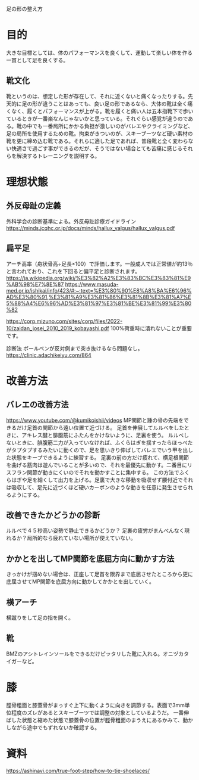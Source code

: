 足の形の整え方

# 目的
大きな目標としては、体のパフォーマンスを良くして、運動して楽しい体を作る一貫として足を良くする。

## 靴文化
靴というのは、想定した形が存在して、それに近くないと痛くなったりする。先天的に足の形が違うことはあっても、良い足の形であるなら、大体の靴は全く痛くなく、履くとパフォーマンスが上がる。靴を履くと痛い人は五本指靴下で歩いているときが一番楽なんじゃないかと思っている。それぐらい感覚が違うのである。靴の中でも一番局所にかかる負担が激しいのがバレエやクライミングなど、足の局所を使用するための靴。拘束がきついのが、スキーブーツなど硬い素材の靴を更に締め込む靴である。それらに適した足であれば、普段靴と全く変わらない快適さで過ごす事ができるのだが、そうではない場合とても苦痛に感じるそれらを解決するトレーニングを説明する。

# 理想状態

## 外反母趾の定義
外科学会の診断基準による。外反母趾診療ガイドライン
https://minds.jcqhc.or.jp/docs/minds/hallux_valgus/hallux_valgus.pdf

## 扁平足
アーチ高率（舟状骨高÷足長×100）で評価します。一般成人では正常値が約13％と言われており、これを下回ると偏平足と診断されます。
https://ja.wikipedia.org/wiki/%E3%82%A2%E3%83%BC%E3%83%81%E9%AB%98%E7%8E%87
https://www.masuda-med.or.jp/ishikai/info/423/#:~:text=%E3%80%90%E8%A8%BA%E6%96%AD%E3%80%91,%E3%81%A9%E3%81%86%E3%81%8B%E3%81%A7%E5%88%A4%E6%96%AD%E3%81%97%E3%81%BE%E3%81%99%E3%80%82

https://corp.mizuno.com/sites/corp/files/2022-10/zaidan_josei_2010_2019_kobayashi.pdf
100%荷重時に潰れないことが重要です。

診断法
ボールペンが反対側まで突き抜けるなら問題なし。
https://clinic.adachikeiyu.com/864

# 改善方法
## バレエの改善方法
https://www.youtube.com/@kumikoishii/videos
MP関節と踵の骨の先端をできるだけ足首の関節から遠い位置て近づける。
足首を伸展してルルベをしたときに、アキレス腱と腓腹筋にふたんをかけないように、足裏を使う。
ルルベしないときに、腓腹筋二力が入っていなければ、ふくらはぎを揺すったらほっぺたがタプタプするみたいに動くので、足を思いきり伸ばしてバレエでいう甲を出した状態をキープできるように練習する。
足裏の前の方だけ疲れて、横足根関節を曲げる筋肉は遊んでいることが多いので、それを最優先に動かす。二番目にリスフラン関節が動きにくいのでそれを動かすことに集中する。
この方法でふくらはぎや足を細くして出力を上げる。足裏で大きな移動を吸収せず腰付近でそれは吸収して、足先に近づくほど硬いカーボンのような動きを任意に発生させられるようにする。

## 改善できたかどうかの診断
ルルベで４５秒高い姿勢で静止できるかどうか？
足裏の疲労がまんべんなく現れるか？局所的なら疲れていない場所が使えていない。

## かかとを出してMP関節を底屈方向に動かす方法
きっかけが掴めない場合は、正座して足首を限界まで底屈させたところから更に底屈させてMP関節を底屈方向に動かしてかかとを出していく。

## 横アーチ
横蹴りをして足の指を開く。

## 靴
BMZのアシトレインソールをできるだけピッタリした靴に入れる。オニヅカタイガーなど。

# 膝
脛骨粗面と膝蓋骨がまっすぐ上下に動くように向きを調節する。表面で3mm単位程度のズレがあるとスキーブーツでは調整の対象としているようだ。
一番伸ばした状態と縮めた状態で膝蓋骨の位置が脛骨粗面のまうえにあるかみて、動かしながら途中でもずれないか確認する。

# 資料
https://ashinavi.com/true-foot-step/how-to-tie-shoelaces/